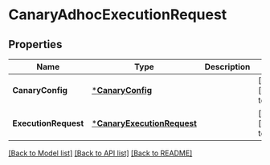 # CanaryAdhocExecutionRequest

## Properties
Name | Type | Description | Notes
------------ | ------------- | ------------- | -------------
**CanaryConfig** | [***CanaryConfig**](CanaryConfig.md) |  | [optional] [default to null]
**ExecutionRequest** | [***CanaryExecutionRequest**](CanaryExecutionRequest.md) |  | [optional] [default to null]

[[Back to Model list]](../README.md#documentation-for-models) [[Back to API list]](../README.md#documentation-for-api-endpoints) [[Back to README]](../README.md)


